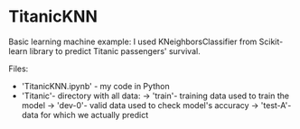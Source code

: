 # TitanicKNN

Basic learning machine example:
I used KNeighborsClassifier from Scikit-learn library to predict Titanic passengers' survival.

Files:

- 'TitanicKNN.ipynb' - my code in Python
- 'Titanic'- directory with all data: 
    -> 'train'- training data used to train the model
    -> 'dev-0'- valid data used to check model's accuracy
    -> 'test-A'- data for which we actually predict
